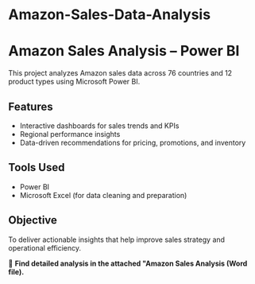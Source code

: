 # Amazon-Sales-Data-Analysis

# Amazon Sales Analysis – Power BI

This project analyzes Amazon sales data across 76 countries and 12 product types using Microsoft Power BI.

## Features
- Interactive dashboards for sales trends and KPIs
- Regional performance insights
- Data-driven recommendations for pricing, promotions, and inventory

## Tools Used
- Power BI
- Microsoft Excel (for data cleaning and preparation)

## Objective
To deliver actionable insights that help improve sales strategy and operational efficiency.

📄 **Find detailed analysis in the attached "Amazon Sales Analysis (Word file).**

